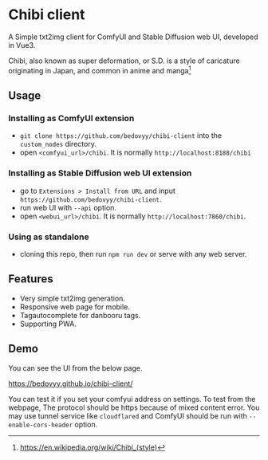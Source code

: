 # Chibi client

A Simple txt2img client for ComfyUI and Stable Diffusion web UI, developed in Vue3.

Chibi, also known as super deformation, or S.D. is a style of caricature originating in Japan, and common in anime and manga[^1]

## Usage

### Installing as ComfyUI extension
- `git clone https://github.com/bedovyy/chibi-client` into the `custom_nodes` directory.
- open `<comfyui_url>/chibi`. It is normally `http://localhost:8188/chibi`

### Installing as Stable Diffusion web UI extension
- go to `Extensions > Install from URL` and input `https://github.com/bedovyy/chibi-client`.
- run web UI with `--api` option.
- open `<webui_url>/chibi`. It is normally `http://localhost:7860/chibi`.

### Using as standalone
- cloning this repo, then run `npm run dev` or serve with any web server.

## Features
- Very simple txt2img generation.
- Responsive web page for mobile.
- Tagautocomplete for danbooru tags.
- Supporting PWA.

## Demo
You can see the UI from the below page.

https://bedovyy.github.io/chibi-client/

You can test it if you set your comfyui address on settings.
To test from the webpage, The protocol should be https because of mixed content error.
You may use tunnel service like `cloudflared` and ComfyUI should be run with `--enable-cors-header` option.


[^1]: https://en.wikipedia.org/wiki/Chibi_(style)
